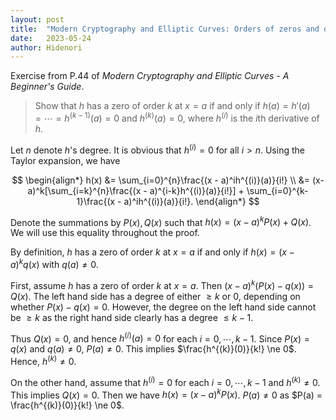 ```yaml
---
layout: post
title:  "Modern Cryptography and Elliptic Curves: Orders of zeros and derivatives"
date:   2023-05-24
author: Hidenori
---
```


Exercise from P.44 of _Modern Cryptography and Elliptic Curves - A Beginner's Guide_.

> Show that $h$ has a zero of order $k$ at $x = a$ if and only if $h(a) = h'(a) = \cdots = h^{(k−1)}(a) = 0$ and $h^{(k)}(a) = 0$, where $h^{(i)}$ is the $i$th derivative of $h$.

Let $n$ denote $h$'s degree.
It is obvious that $h^{(i)} = 0$ for all $i > n$.
Using the Taylor expansion, we have

$$
\begin{align*}
    h(x) &= \sum_{i=0}^{n}\frac{(x - a)^ih^{(i)}(a)}{i!} \\
         &= (x-a)^k[\sum_{i=k}^{n}\frac{(x - a)^{i-k}h^{(i)}(a)}{i!}] + \sum_{i=0}^{k-1}\frac{(x - a)^ih^{(i)}(a)}{i!}.
\end{align*}
$$

Denote the summations by $P(x), Q(x)$ such that $h(x) = (x-a)^kP(x) + Q(x)$.
We will use this equality throughout the proof.

By definition, $h$ has a zero of order $k$ at $x = a$ if and only if $h(x) = (x - a)^{k}q(x)$ with $q(a) \ne 0$.

First, assume $h$ has a zero of order $k$ at $x = a$.
Then $(x - a)^k(P(x) - q(x)) = Q(x)$.
The left hand side has a degree of either $\geq k$ or 0, depending on whether $P(x) - q(x) = 0$.
However, the degree on the left hand side cannot be $\geq k$ as the right hand side clearly has a degree $\leq k - 1$.

Thus $Q(x) = 0$, and hence $h^{(i)}(a) = 0$ for each $i = 0, \cdots, k - 1$.
Since $P(x) = q(x)$ and $q(a) \ne 0$, $P(a) \ne 0$.
This implies $\frac{h^{(k)}(0)}{k!} \ne 0$.
Hence, $h^{(k)} \ne 0$.

On the other hand, assume that $h^{(i)} = 0$ for each $i = 0, \cdots, k - 1$ and $h^{(k)} \ne 0$.
This implies $Q(x) = 0$.
Then we have $h(x) = (x - a)^kP(x)$.
$P(a) \ne 0$ as $P(a) = \frac{h^{(k)}(0)}{k!} \ne 0$.
